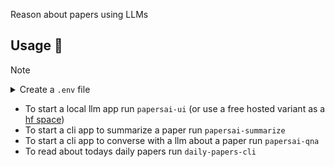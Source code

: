 Reason about papers using LLMs

## Usage 🚀

> [!NOTE]
> <details>
>  <summary>Create a <code>.env</code> file</summary>
>
>  Make sure you create a `.env` file with your Anthropic (or OpenAI) and wandb keys.
>
>  ```
>  ANTHROPIC_API_KEY="YOUR_API_KEY"
>  WANDB_API_KEY="YOUR_API_KEY"
>  ```
>
> </details>

* To start a local llm app run `papersai-ui` (or use a free hosted variant as a [hf space](https://huggingface.co/spaces/SauravMaheshkar/papersai))
* To start a cli app to summarize a paper run `papersai-summarize`
* To start a cli app to converse with a llm about a paper run `papersai-qna`
* To read about todays daily papers run `daily-papers-cli`
